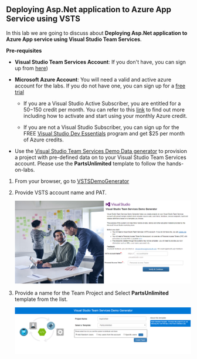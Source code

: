## Deploying Asp.Net application to Azure App Service using VSTS


In this lab we are going to discuss about **Deploying Asp.Net application to Azure App service using Visual Studio Team Services**.

**Pre-requisites**

- **Visual Studio Team Services Account**: If you don't have, you can sign up from [here](https://www.visualstudio.com/))
- **Microsoft Azure Account**: You will need a valid and active azure account for the labs. If you do not have one, you can sign up for a [free trial](https://azure.microsoft.com/en-us/free/)

   - If you are a Visual Studio Active Subscriber, you are entitled for a $50-$150 credit per month. You can refer to this [link](https://azure.microsoft.com/en-us/pricing/member-offers/msdn-benefits-details/) to find out more including how to activate and start using your monthly Azure credit.

   - If you are not a Visual Studio Subscriber, you can sign up for the FREE [Visual Studio Dev Essentials](https://www.visualstudio.com/dev-essentials/) program and get $25 per month of Azure credits.

- Use the [Visual Studio Team Services Demo Data generator](https://vstsdemogenerator.azurewebsites.net/) to provision a project with pre-defined data on to your Visual Studio Team Services account. Please use the **PartsUnlimited** template to follow the hands-on-labs.

1. From your browser, go to [VSTSDemoGenerator](https://vstsdemogenerator.azurewebsites.net)

2. Provide VSTS account name and PAT.

   ![](.\images\1.png)

3. Provide a name for the Team Project and Select **PartsUnlimited** template from the list.

   ![](.\images\2.png)
